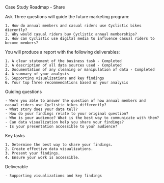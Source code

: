 Case Study Roadmap - Share

Ask Three questions will guide the future marketing program:

    1. How do annual members and casual riders use Cyclistic bikes dierently?
    2. Why would casual riders buy Cyclistic annual memberships? 
    3. How can Cyclistic use digital media to influence casual riders to become members? 
    
You will produce a report with the following deliverables: 

    1. A clear statement of the business task - Completed
    2. A description of all data sources used - Completed
    3. Documentation of any cleaning or manipulation of data - Completed
    4. A summary of your analysis 
    5. Supporting visualizations and key findings
    6. Your top three recommendations based on your analysis


Guiding questions

    - Were you able to answer the question of how annual members and casual riders use Cyclistic bikes differently?
    - What story does your data tell?
    - How do your findings relate to your original question?
    - Who is your audience? What is the best way to communicate with them?
    - Can data visualization help you share your findings?
    - Is your presentation accessible to your audience?

Key tasks

    1. Determine the best way to share your findings.
    2. Create effective data visualizations.
    3. Present your findings.
    4. Ensure your work is accessible.

Deliverable

    - Supporting visualizations and key findings
